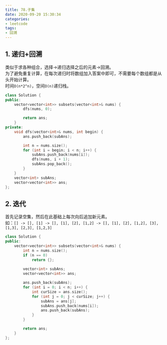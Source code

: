 ```yaml
---
title: 78.子集
date: 2020-09-20 15:30:34
categories: 
- leetcode
tags: 
- 回溯
---
```

## 1. 递归+回溯
类似于求各种组合，选择->递归选择之后的元素->回溯。  
为了避免重复计算，在每次递归时将数组加入答案中即可，不需要每个数组都是从头开始计算。  
时间`O(n*2^n)`，空间`O(n)`递归栈。  
```cpp
class Solution {
public:
    vector<vector<int>> subsets(vector<int>& nums) {
        dfs(nums, 0);

        return ans;
    }
private:
    void dfs(vector<int>& nums, int begin) {
        ans.push_back(subAns);

        int n = nums.size();
        for (int i = begin; i < n; i++) {
            subAns.push_back(nums[i]);
            dfs(nums, i + 1);
            subAns.pop_back();
        }
    }
    vector<int> subAns;
    vector<vector<int>> ans;
};
```

## 2. 迭代
首先记录空集，然后在此基础上每次向后追加新元素。  
如：`[] -> [], [1] -> [], [1], [2], [1,2] -> [], [1], [2], [1,2], [3], [1,3], [2,3], [1,2,3]`  

```cpp
class Solution {
public:
    vector<vector<int>> subsets(vector<int>& nums) {
        int n = nums.size();
        if (n == 0)
            return {};
            
        vector<int> subAns;
        vector<vector<int>> ans;

        ans.push_back(subAns);
        for (int i = 0; i < n; i++) {
            int curSize = ans.size();
            for (int j = 0; j < curSize; j++) {
                subAns = ans[j];
                subAns.push_back(nums[i]);
                ans.push_back(subAns);
            }
        }

        return ans;
    }
};
```